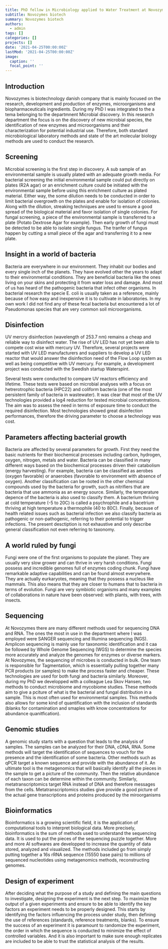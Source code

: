 ```yaml
---
title: PhD fellow in Microbiology applied to Water Treatment at Novozymes
subtitle: Novozymes biotech
summary: Novozymes biotech
authors:
  - admin
tags: []
categories: []
projects: []
date: '2021-04-25T00:00:00Z'
lastMod: '2021-04-25T00:00:00Z'
image:
  caption: ''
  focal_point: ''
---
```


## Introduction

Novozymes is biotechnology danish company that is mainly focused on the research, development and production of enzymes, microorganisms and biopharmaceuticals ingredients.
During my PhD I was integrated to the a tema belonging to the departmnent Microbial discovery. In this research department the focus is on the discovery of new microbial species, the 
identification of new enzymes and microorganisms and their characterization for potential industrial use. Therefore, both standard microbiological laboratory methods and state of the art 
molecular biology methods are used to conduct the research.


## Screening

Microbial screening is the first step in discovery. A sub sample of an environmental sample is usually plated with an adequate growth media. 
For bacterial screening the initial environmental sample could put directly on plates (R2A agar) or an enrichment culture could be initiated with the environmental sample 
before using this enrichment culture as plated material. Either way, the some dilution needs to be conducted in order to limit bacterial overgrowth on the plates and enable for isolation 
of colonies. Along with the dilution, streaking techniques are used to ensure a good spread of the biological material and favor isolation of single colonies.
For fungal screening, a piece of the environmental sample is transferred to a plate (Potato Dextrose Agar for example). Then early growth of fungi must be detected to be able to isolate single fungus.
The tranfer of fungus happen by cutting a small piece of the agar and transferring it to a new plate.

## Insight in a world of bacteria

Bacteria are everywhere in our environment. They inhabit our bodies and every single inch of the planets. They have evolved other the years to adapt to their environmental conditions.
They are beneficial bacteria like the ones living on your skins and protecting it from water loss and damage. And most of us has heard of the pathogenic bacteria that infect other organisms.
In bacterial research the specie E. coli is usually taken as a reference, mainly because of how easy and inexpensive it is to cultivate in laboratories.
In my own work I did not find any of these fecal bacteria but encountered a lot of Pseudomonas species that are very common soil microorganisms.


## Disinfection

UV mercry disinfection (wavelength of 253.7 nm) remains a cheap and reliable way to disinfect water. The rise of UV LED has not yet been able to compete cost wise with mercury UV.
Therefore, several projects were started with UV LED manufacturers and suppliers to develop a UV LED reactor that would answer the disinfection need of the Flow Loop system
as well as being competitive with UV mercury. For example, a development project was conducted with the Swedish startup Waterspint.

Several tests were conducted to compare UV reactors efficiency and lifetime. These tests were based on microbial analyses with a focus on hetrerotrophic bacteria (HPC22) and coliform bacteria (one of the most persistent family
of bacteria in wastewater). It was clear that most of the UV technologies provided a log4 reduction for tested microbial concentrations. The aim was to assess the need in terms of exposure time to conduct the 
required disinfection. Most technologies showed great disinfection performances, therefore the driving parameter to choose a technology was cost.

## Parameters affecting bacterial growth

Bacteria are affected by several parameters for growth. First they need the basic nutrients for their biochemical processes including carbon, hydrogen, oxygen, nitrogen, metals and water. 
Bacteria can be classified in many different ways based on the biochemical processes driven their catabolism (energy harvesting). For example, bacteria can be classified as aerobes (oxygen favorable) or
anaerobes (favorable to environment with absence of oxygen). Another classification can be rooted in the other chemical compounds used by the bacteria for growth, such as nitrifiers that are bacteria that use
ammonia as an energy source. Similarly, the temperature depence of the bacteria is also used to classify them. A bacterium thriving at cold temperature (-5 to 20C) is called a psychrophile and a bacetrium thriving at high
temperature a thermophile (40 to 80C). Finally, because of health related issues such as bacterial infection we also classify bacteria as pathogenic or non-pathogenic, referring to their potential to trigger infections.
The present desctiption is not exhaustive and only describe general classification not even referring to taxonomy.

## A world ruled by fungi

Fungi were one of the first organisms to populate the planet. They are usually very slow grower and can thrive in very harsh conditions.
Fungi possess and incredible genomes full of enzymes coding chunk. Fungi have remarkable adaptive capabilities and can be found almost everywhere.
They are actually eurkaryotes, meaning that they possess a nucleus like mammals. This also means that they are closer to humans that to bacteria in terms of evolution.
Fungi are very symbiotic organisms and many examples of collaborations in nature have been observed: with plants, with trees, with insects.

## Sequencing

At Novozymes there are many different methods used for sequencing DNA and RNA. The ones the most in use in the department where I was employed were SANGER sequencing and Illumina sequencing (NGS).
Amplicon sequencing is mainly use for taxonomic identification and it caa be followed by Whole Genome Sequencing (WGS) to determine the species more accurately and analyze the genomes for enzymes or diverse markers.
At Novozymes, the sequencing of microbes is conducted in bulk. One team is responsible for Tagmentation, which is essentially pulling together many PCR products (or samples) to make the process faster and cheaper.
These technologies are used for both fungi and bacteria similarly.
Moreover, during my PhD we developped with a colleague Lea Skov Hansen, two methods to conduct microbiome and mycobiome studies. These methods aim to give a pciture of what is the bacterial and fungal distribution in a sample.
This is most often used for environmental samples. This methods also allows for some kind of quantification with the inclusion of standards (blanks for contamination and smaples with know concentrations for abundance quanitfication).

## Genomic studies

A genomic study starts with a question that leads to the analysis of samples. The samples can be analyzed for their DNA, cDNA, RNA. Some methods will target the identification of sequences to 
vouch for the presence and the identification of some bacteria. Other methods such as qPCR target a known sequence and provide with the abundance of it.
An ultimate tool is the metagenomics that will basically identify all the pieces in the sample to get a picture of the community. Then the relative abundance of each taxon can be determine within
the community. Similarly, metatranscriptomics target RNA instead of DNA and therefore messages from the cells. Metatranscriptomics studies give provide a good picture of the actual gene transcriptions and proteins 
produced by the miroorganisms

## Bioinformatics

Bioinformatics is a growing scientific field, it is the application of computational tools to interpret biological data. More precisely, bioinformatics is the sum of methods used to understand the sequencing data.
It is used to put the pieces of the sequencing puzzle together. More and more AI softwares are developped to increase the quantity of data stored, analyzed and visualized. The methods included go from 
simply putting together a 16s rRNA sequence (15550 base pairs) to millions of sequenced nucleotides using metagenomics methods, reconstructing genomes.

## Design of experiment

After deciding what the purpose of a study and defining the main questions to investigate, designing the experiment is the next step. To maximize the output of a given experiments and
ensure to be able to identify the key factors an experiment needs to be properly designed. This starts by identifying the factors influencing the process under study, then defining the use of references
(standards, reference treatments, blanks). To ensure the success of an experiment it is paramount to randomize the experiment, the order in which the sequence is conducted to minimize the effect of controlled variables.
And it is also important to make sure enough replicates are included to be able to trust the statistical analysis of the results.